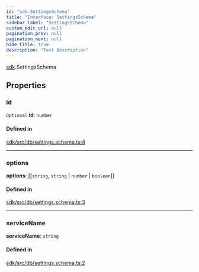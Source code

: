```yaml
---
id: "sdk.SettingsSchema"
title: "Interface: SettingsSchema"
sidebar_label: "SettingsSchema"
custom_edit_url: null
pagination_prev: null
pagination_next: null
hide_title: true
description: "Test Description"
---
```


[sdk](../modules/sdk.md).SettingsSchema

## Properties

### id

 `Optional` **id**: `number`

#### Defined in

[sdk/src/db/settings.schema.ts:4](https://github.com/AKASHAorg/akasha-core/blob/978d02d1/sdk/src/db/settings.schema.ts#L4)

___

### options

 **options**: [[`string`, `string` \| `number` \| `boolean`]]

#### Defined in

[sdk/src/db/settings.schema.ts:3](https://github.com/AKASHAorg/akasha-core/blob/978d02d1/sdk/src/db/settings.schema.ts#L3)

___

### serviceName

 **serviceName**: `string`

#### Defined in

[sdk/src/db/settings.schema.ts:2](https://github.com/AKASHAorg/akasha-core/blob/978d02d1/sdk/src/db/settings.schema.ts#L2)
